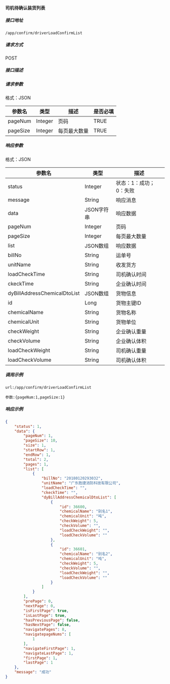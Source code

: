 #### 司机待确认装货列表

##### 接口地址

```
/app/confirm/driverLoadConfirmList
```

##### 请求方式

POST

##### 接口描述

##### 请求参数

格式：JSON

| 参数名 | 类型 | 描述 | 是否必填 |
| --- | --- | --- | --- |
| pageNum| Integer | 页码| TRUE |
| pageSize| Integer | 每页最大数量| TRUE |

##### 响应参数

格式：JSON

| 参数名 | 类型 | 描述 |
| --- | --- | --- |
| status| Integer | 状态：1：成功；0：失败 |
| message| String | 响应消息 |
| data| JSON字符串| 响应数据 |
| pageNum| Integer | 页码|
| pageSize| Integer | 每页最大数量|
| list| JSON数组| 响应数据|
| billNo| String| 运单号 |
| unitName| String | 收发货方|
| loadCheckTime| String| 司机确认时间 |
| ckeckTime| String| 企业确认时间 |
| dyBillAddressChemicalDtoList| JSON数组| 货物信息 |
| id| Long| 货物主键ID |
| chemicalName| String| 货物名称 |
| chemicalUnit| String| 货物单位 |
| checkWeight| String| 企业确认重量 |
| checkVolume| String| 企业确认体积 |
| loadCheckWeight| String| 司机确认重量 |
| loadCheckVolume| String| 司机确认体积 |

##### 调用示例

```
url:/app/confirm/driverLoadConfirmList

参数:{pageNum:1,pageSize:1}
```

##### 响应示例
``` json
{
    "status": 1,
    "data": {
        "pageNum": 1,
        "pageSize": 10,
        "size": 1,
        "startRow": 1,
        "endRow": 1,
        "total": 2,
        "pages": 1,
        "list": [
            {
                "billNo": "20180120293032",
                "unitName": "广东胜捷消防科技有限公司",
                "loadCheckTime": "",
                "ckeckTime": "",
                "dyBillAddressChemicalDtoList": [
                    {
                        "id": 36600,
                        "chemicalName": "别名1",
                        "chemicalUnit": "吨",
                        "checkWeight": 5,
                        "checkVolume": "",
                        "loadCheckWeight": "",
                        "loadCheckVolume": ""
                    },
                    {
                        "id": 36601,
                        "chemicalName": "别名2",
                        "chemicalUnit": "吨",
                        "checkWeight": 5,
                        "checkVolume": "",
                        "loadCheckWeight": "",
                        "loadCheckVolume": ""
                    }
                ]
            }
        ],
        "prePage": 0,
        "nextPage": 0,
        "isFirstPage": true,
        "isLastPage": true,
        "hasPreviousPage": false,
        "hasNextPage": false,
        "navigatePages": 8,
        "navigatepageNums": [
            1
        ],
        "navigateFirstPage": 1,
        "navigateLastPage": 1,
        "firstPage": 1,
        "lastPage": 1
    },
    "message": "成功"
}
```
